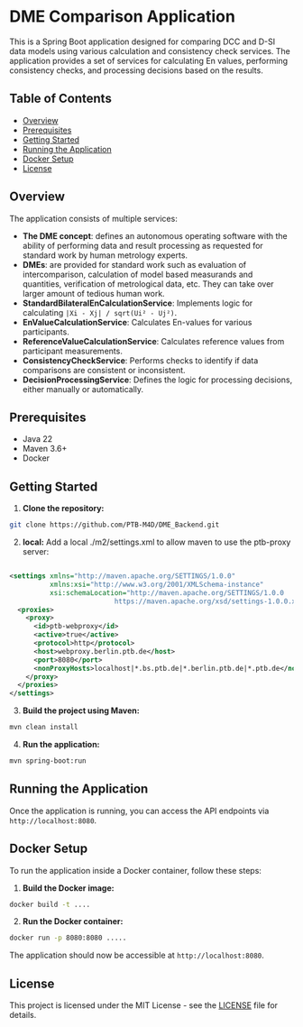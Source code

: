 # DME Comparison Application

This is a Spring Boot application designed for comparing DCC and D-SI data models using various calculation and consistency check services. The application provides a set of services for calculating En values, performing consistency checks, and processing decisions based on the results.

## Table of Contents

- [Overview](#overview)
- [Prerequisites](#prerequisites)
- [Getting Started](#getting-started)
- [Running the Application](#running-the-application)
- [Docker Setup](#docker-setup)
- [License](#license)

## Overview

The application consists of multiple services:
- **The DME concept**: defines an autonomous operating software with the ability of performing data and result processing as requested for standard work by human metrology experts.
- **DMEs**: are provided for standard work such as evaluation of intercomparison, calculation of model based measurands and quantities, verification of metrological data, etc. They can take over larger amount of tedious human work.
- **StandardBilateralEnCalculationService**: Implements logic for calculating `|Xi - Xj| / sqrt(Ui² - Uj²)`.
- **EnValueCalculationService**: Calculates En-values for various participants.
- **ReferenceValueCalculationService**: Calculates reference values from participant measurements.
- **ConsistencyCheckService**: Performs checks to identify if data comparisons are consistent or inconsistent.
- **DecisionProcessingService**: Defines the logic for processing decisions, either manually or automatically.


## Prerequisites

- Java 22
- Maven 3.6+
- Docker 

## Getting Started

1. **Clone the repository:**

```bash
git clone https://github.com/PTB-M4D/DME_Backend.git
```
2. **local:**
   Add a local ./m2/settings.xml to allow maven to use the ptb-proxy server:

```xml

<settings xmlns="http://maven.apache.org/SETTINGS/1.0.0"
          xmlns:xsi="http://www.w3.org/2001/XMLSchema-instance"
          xsi:schemaLocation="http://maven.apache.org/SETTINGS/1.0.0
                          https://maven.apache.org/xsd/settings-1.0.0.xsd">
  <proxies>
    <proxy>
      <id>ptb-webproxy</id>
      <active>true</active>
      <protocol>http</protocol>
      <host>webproxy.berlin.ptb.de</host>
      <port>8080</port>
      <nonProxyHosts>localhost|*.bs.ptb.de|*.berlin.ptb.de|*.ptb.de</nonProxyHosts>
    </proxy>
  </proxies>
</settings>
```
3. **Build the project using Maven:**

```bash
mvn clean install
```

4. **Run the application:**

```bash
mvn spring-boot:run
```

## Running the Application

Once the application is running, you can access the API endpoints via `http://localhost:8080`.

## Docker Setup

To run the application inside a Docker container, follow these steps:

1. **Build the Docker image:**

```bash
docker build -t ....
```

2. **Run the Docker container:**

```bash
docker run -p 8080:8080 .....
```

The application should now be accessible at `http://localhost:8080`.


## License

This project is licensed under the MIT License - see the [LICENSE](LICENSE) file for details.



